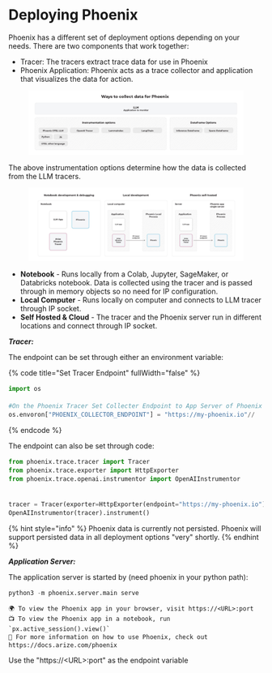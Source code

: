 # Deploying Phoenix

Phoenix has a different set of deployment options depending on your needs. There are two components that work together:

* Tracer: The tracers extract trace data for use in Phoenix&#x20;
* Phoenix Application: Phoenix acts as a trace collector and application that visualizes the data for action.

<figure><img src="../.gitbook/assets/deploying_pheonix_v2.jpg" alt=""><figcaption></figcaption></figure>

The above instrumentation options determine how the data is collected from the LLM tracers.&#x20;

<figure><img src="../.gitbook/assets/deploying_phoenix_deployment_options.jpg" alt=""><figcaption></figcaption></figure>

* **Notebook** - Runs locally from a Colab, Jupyter, SageMaker, or Databricks notebook. Data is collected using the tracer and is passed through in memory objects so no need for IP configuration. &#x20;
* **Local Computer** - Runs locally on computer and connects to LLM tracer through IP socket.
* **Self Hosted & Cloud** - The tracer and the Phoenix server run in different locations and connect through IP socket.

_**Tracer:**_

The endpoint can be set through either an environment variable:

{% code title="Set Tracer Endpoint" fullWidth="false" %}
```python
import os

#On the Phoenix Tracer Set Collecter Endpoint to App Server of Phoenix
os.envoron["PHOENIX_COLLECTOR_ENDPOINT"] = "https://my-phoenix.io"// 
```
{% endcode %}

The endpoint can also be set through code:

```python
from phoenix.trace.tracer import Tracer
from phoenix.trace.exporter import HttpExporter
from phoenix.trace.openai.instrumentor import OpenAIInstrumentor


tracer = Tracer(exporter=HttpExporter(endpoint="https://my-phoenix.io"))
OpenAIInstrumentor(tracer).instrument()
```

{% hint style="info" %}
Phoenix data is currently not persisted. Phoenix will support persisted data in all deployment options "very" shortly.
{% endhint %}

_**Application Server:**_

The application server is started by (need phoenix in your python path):

```python
python3 -m phoenix.server.main serve
```

```
🌍 To view the Phoenix app in your browser, visit https://<URL>:port
📺 To view the Phoenix app in a notebook, run `px.active_session().view()`
📖 For more information on how to use Phoenix, check out https://docs.arize.com/phoenix
```

Use the "https://\<URL>:port" as the endpoint variable
